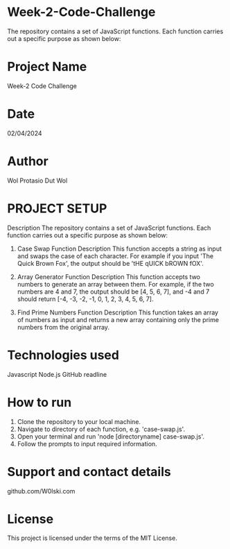 # Week-2-Code-Challenge
The repository contains a set of JavaScript functions. Each function carries out a specific purpose as shown below:

# Project Name
Week-2 Code Challenge

# Date
02/04/2024

# Author
Wol Protasio Dut Wol

# PROJECT SETUP 
Description
The repository contains a set of JavaScript functions. Each function carries out a specific purpose as shown below:

1. Case Swap Function
Description 
This function accepts a string as input and swaps the case of each character.
For example if you input 'The Quick Brown Fox', the output should be 'tHE qUICK bROWN fOX'.

2. Array Generator Function
Description
This function accepts two numbers to generate an array between them.
For example, if the two numbers are 4 and 7, the output should be [4, 5, 6, 7], and -4 and 7 should return [-4, -3, -2, -1, 0, 1, 2, 3, 4, 5, 6, 7].

3. Find Prime Numbers Function
Description
This function takes an array of numbers as input and returns a new array containing only the prime numbers from the original array.

# Technologies used
Javascript
Node.js
GitHub
readline

# How to run
1. Clone the repository to your local machine.
2. Navigate to directory of each function, e.g. 'case-swap.js'.
3. Open your terminal and run 'node [directoryname] case-swap.js'.
4. Follow the prompts to input required information.

# Support and contact details
github.com/W0lski.com

# License
This project is licensed under the terms of the MIT License.




